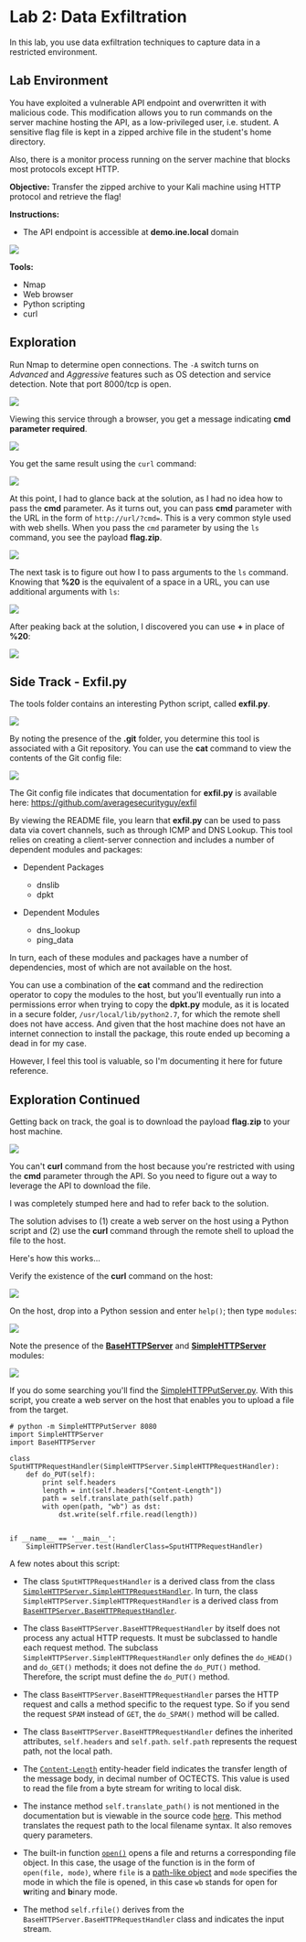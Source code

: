 # Lab 2: Data Exfiltration

In this lab, you use data exfiltration techniques to capture data in a restricted environment.

## Lab Environment
You have exploited a vulnerable API endpoint and overwritten it with malicious code. This modification allows you to run commands on the server machine hosting the API, as a low-privileged user, i.e. student. A sensitive flag file is kept in a zipped archive file in the student's home directory.

Also, there is a monitor process running on the server machine that blocks most protocols except HTTP.

**Objective:** Transfer the zipped archive to your Kali machine using HTTP protocol and retrieve the flag!

**Instructions:**  
- The API endpoint is accessible at **demo.ine.local** domain

![](img/laboverview.png)

**Tools:**
- Nmap
- Web browser
- Python scripting
- curl

## Exploration

Run Nmap to determine open connections. The `-A` switch turns on *Advanced* and *Aggressive* features such as OS detection and service detection. Note that port 8000/tcp is open.

![](img/nmapresults.png)

Viewing this service through a browser, you get a message indicating **cmd parameter required**.

![](img/browserresult.png)

You get the same result using the `curl` command:

![](img/curl1.png)

At this point, I had to glance back at the solution, as I had no idea how to pass the **cmd** parameter. As it turns out, you can pass **cmd** parameter with the URL in the form of `http://url/?cmd=`. This is a very common style used with web shells. When you pass the `cmd` parameter by using the `ls` command, you see the payload **flag.zip**.

![](img/curl2.png)

The next task is to figure out how I to pass arguments to the `ls` command. Knowing that **%20** is the equivalent of a space in a URL, you can use additional arguments with `ls`:

![](img/curl3.png)

After peaking back at the solution, I discovered you can use **+** in place of **%20**:

![](img/curl4.png)

## Side Track - Exfil.py
The tools folder contains an interesting Python script, called **exfil.py**. 

![](img/ls-exfil.png)

By noting the presence of the **.git** folder, you determine this tool is associated with a Git repository. You can use the **cat** command to view the contents of the Git config file:

![](img/gitconfig.png)

The Git config file indicates that documentation for **exfil.py** is available here: https://github.com/averagesecurityguy/exfil

By viewing the README file, you learn that **exfil.py** can be used to pass data via covert channels, such as through ICMP and DNS Lookup. This tool relies on creating a client-server connection and includes a number of dependent modules and packages:

- Dependent Packages
  - dnslib
  - dpkt

- Dependent Modules
  - dns_lookup
  - ping_data

In turn, each of these modules and packages have a number of dependencies, most of which are not available on the host.

You can use a combination of the **cat** command and the redirection operator to copy the modules to the host, but you'll eventually run into a permissions error when trying to copy the **dpkt.py** module, as it is located in a secure folder, `/usr/local/lib/python2.7`, for which the remote shell does not have access. And given that the host machine does not have an internet connection to install the package, this route ended up becoming a dead in for my case.

However, I feel this tool is valuable, so I'm documenting it here for future reference.

## Exploration Continued
Getting back on track, the goal is to download the payload **flag.zip** to your host machine.  

![](img/curl5.png)

You can't **curl** command from the host because you're restricted with using the **cmd** parameter through the API. So you need to figure out a way to leverage the API to download the file.

I was completely stumped here and had to refer back to the solution.

The solution advises to (1) create a web server on the host using a Python script and (2) use the **curl** command through the remote shell to upload the file to the host. 

Here's how this works...

Verify the existence of the **curl** command on the host:

![](img/curl6.png)

On the host, drop into a Python session and enter `help()`; then type `modules`:

![](img/python1.png)

Note the presence of the [**BaseHTTPServer**](https://docs.python.org/2/library/basehttpserver.html) and [**SimpleHTTPServer**](https://docs.python.org/2/library/simplehttpserver.html) modules:

![](img/modules-1.png)

If you do some searching you'll find the [SimpleHTTPPutServer.py](https://gist.github.com/fabiand/5628006). With this script, you create a web server on the host that enables you to upload a file from the target.

```
# python -m SimpleHTTPPutServer 8080
import SimpleHTTPServer
import BaseHTTPServer

class SputHTTPRequestHandler(SimpleHTTPServer.SimpleHTTPRequestHandler):
    def do_PUT(self):
        print self.headers
        length = int(self.headers["Content-Length"])
        path = self.translate_path(self.path)
        with open(path, "wb") as dst:
            dst.write(self.rfile.read(length))


if __name__ == '__main__':
    SimpleHTTPServer.test(HandlerClass=SputHTTPRequestHandler)
```
A few notes about this script:
- The class `SputHTTPRequestHandler` is a derived class from the class [`SimpleHTTPServer.SimpleHTTPRequestHandler`](https://docs.python.org/2/library/simplehttpserver.html#SimpleHTTPServer.SimpleHTTPRequestHandler). In turn, the class `SimpleHTTPServer.SimpleHTTPRequestHandler` is a derived class from [`BaseHTTPServer.BaseHTTPRequestHandler`](https://docs.python.org/2/library/basehttpserver.html#BaseHTTPServer.BaseHTTPRequestHandler).

- The class `BaseHTTPServer.BaseHTTPRequestHandler` by itself does not process any actual HTTP requests. It must be subclassed to handle each request method.  The subclass `SimpleHTTPServer.SimpleHTTPRequestHandler` only defines the `do_HEAD()` and `do_GET()` methods; it does not define the `do_PUT()` method. Therefore, the script must define the `do_PUT()` method.

- The class `BaseHTTPServer.BaseHTTPRequestHandler` parses the HTTP request and calls a method specific to the request type. So if you send the request `SPAM` instead of `GET`, the `do_SPAM()` method will be called.

- The class `BaseHTTPServer.BaseHTTPRequestHandler` defines the inherited attributes, `self.headers` and `self.path`. `self.path` represents the request path, not the local path.

- The [`Content-Length`](https://www.w3.org/Protocols/rfc2616/rfc2616-sec14.html) entity-header field indicates the transfer length of the message body, in decimal number of OCTECTS. This value is used to read the file from a byte stream for writing to local disk.

- The instance method `self.translate_path()` is not mentioned in the documentation but is viewable in the source code [here](https://github.com/python/cpython/blob/2.7/Lib/SimpleHTTPServer.py). This method translates the request path to the local filename syntax. It also removes query parameters.

- The built-in function [`open()`](https://docs.python.org/3/library/functions.html#open) opens a file and returns a corresponding file object. In this case, the usage of the function is in the form of `open(file, mode)`, where `file` is a [path-like object](https://docs.python.org/3/glossary.html#term-path-like-object) and `mode` specifies the mode in which the file is opened, in this case `wb` stands for open for **w**riting and **b**inary mode.

- The method `self.rfile()` derives from the `BaseHTTPServer.BaseHTTPRequestHandler` class and indicates the input stream.
